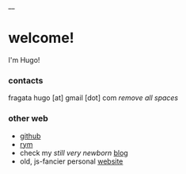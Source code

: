 __
# welcome! 

I'm Hugo!

### contacts
fragata hugo [at] gmail [dot] com _remove *all* spaces_

### other web 

* [github](https://github.com/hugofragata)
* [rym](https://rateyourmusic.com/~hmmmm)
* check my _still very newborn_ [blog](https://hugofragata.github.io/blog/)
* old, js-fancier personal [website](https://hugofragata.github.io/old/)

